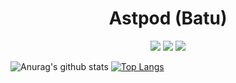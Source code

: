 <h1 align="center">Astpod (Batu)</h1>

<p align="center">
 <a href="https://discord.com/users/453646949099241473" target"blank_"><img src="https://img.shields.io/badge/Discord%20-7289DA.svg?&style=for-the-badge&logo=discord&logoColor=white"></a>
  <a href="https://www.github.com/Astpod" target"blank_"><img src="https://img.shields.io/badge/GitHub%20-191717.svg?&style=for-the-badge&logo=github&logoColor=white"></a>
 <a href="https://www.instagram.com/astpodxd" target"blank_"><img src="https://img.shields.io/badge/INSTAGRAM%20-DC3175.svg?&style=for-the-badge&logo=instagram&logoColor=white"></a>

![Anurag's github stats](https://github-readme-stats.vercel.app/api?username=sudis&show_icons=true&hide_title=true&theme=radical&text_color=FF9DD9)
[![Top Langs](https://github-readme-stats.vercel.app/api/top-langs/?username=sudis&layout=compact&text_color=FF9DD9&title_color=FF9DD9&bg_color=141321)](https://github.com/sudis)


